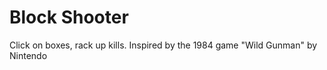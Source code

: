 # Block Shooter

Click on boxes, rack up kills.  Inspired by the 1984 game "Wild Gunman" by Nintendo
